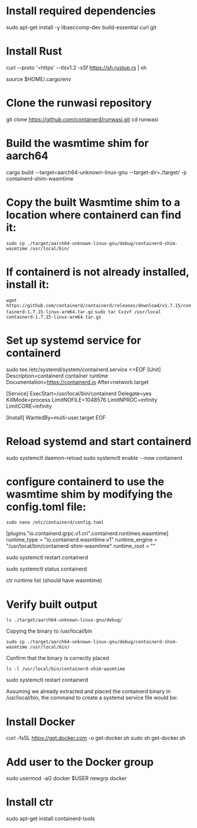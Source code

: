 # Install required dependencies
sudo apt-get install -y libseccomp-dev build-essential curl git

# Install Rust
curl --proto '=https' --tlsv1.2 -sSf https://sh.rustup.rs | sh

source $HOME/.cargo/env

# Clone the runwasi repository
git clone https://github.com/containerd/runwasi.git
cd runwasi

# Build the wasmtime shim for aarch64
cargo build --target=aarch64-unknown-linux-gnu --target-dir=./target/ -p containerd-shim-wasmtime

# Copy the built Wasmtime shim to a location where containerd can find it:

```sudo cp ./target/aarch64-unknown-linux-gnu/debug/containerd-shim-wasmtime /usr/local/bin/```

# If containerd is not already installed, install it:


```wget https://github.com/containerd/containerd/releases/download/v1.7.15/containerd-1.7.15-linux-arm64.tar.gz```
```sudo tar Cxzvf /usr/local containerd-1.7.15-linux-arm64.tar.gz```

# Set up systemd service for containerd
sudo tee /etc/systemd/system/containerd.service <<EOF
[Unit]
Description=containerd container runtime
Documentation=https://containerd.io
After=network.target

[Service]
ExecStart=/usr/local/bin/containerd
Delegate=yes
KillMode=process
LimitNOFILE=1048576
LimitNPROC=infinity
LimitCORE=infinity

[Install]
WantedBy=multi-user.target
EOF

# Reload systemd and start containerd
sudo systemctl daemon-reload
sudo systemctl enable --now containerd

# configure containerd to use the wasmtime shim by modifying the config.toml file:

```sudo nano /etc/containerd/config.toml```

[plugins."io.containerd.grpc.v1.cri".containerd.runtimes.wasmtime]
  runtime_type = "io.containerd.wasmtime.v1"
  runtime_engine = "/usr/local/bin/containerd-shim-wasmtime"
  runtime_root = ""



sudo systemctl restart containerd

sudo systemctl status containerd

ctr runtime list
(should have wasmtime)

# Verify built output

```ls ./target/aarch64-unknown-linux-gnu/debug/```

Copying the binary to /usr/local/bin

```sudo cp ./target/aarch64-unknown-linux-gnu/debug/containerd-shim-wasmtime /usr/local/bin/```

Confirm that the binary is correctly placed

```ls -l /usr/local/bin/containerd-shim-wasmtime```

sudo systemctl restart containerd

Assuming we already extracted and placed the containerd binary in /usr/local/bin, the command to create a systemd service file would be:


# Install Docker
curl -fsSL https://get.docker.com -o get-docker.sh
sudo sh get-docker.sh

# Add  user to the Docker group
sudo usermod -aG docker $USER
newgrp docker

# Install ctr
sudo apt-get install containerd-tools


